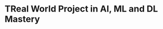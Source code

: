 # TReal World Project in AI, ML and DL Mastery

<!-- - ## Week 1

   1. [Day 1](https://www.facebook.com/iCodeguru/videos/482270298058874)
   2. [Day 2]()
   3. [Day 3]()
   4. [Day 4]()
   5. [Day 5]() -->

<!-- - ## Week 

   1. [Day 1]()
   2. [Day 2]()
   3. [Day 3]()
   4. [Day 4]()
   5. [Day 5]() -->